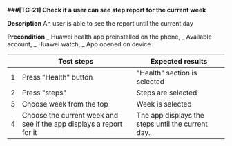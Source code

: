 **###[TC-21] Check if a user can see step report for the current week**

**Description**
An user is able to see the report until the current day

**Precondition**
_ Huawei health app preinstalled on the phone,
_ Available account,
_ Huawei watch,
_ App opened on device

|     | **Test steps**                                                      | **Expected results**                              |
| --- | ------------------------------------------------------------------- | ------------------------------------------------- |
| 1   | Press "Health" button                                               | "Health" section is selected                      |
| 2   | Press "steps"                                                       | Steps are selected                                |
| 3   | Choose week from the top                                            | Week is selected                                  |
| 4   | Choose the current week and see if the app displays a report for it | The app displays the steps until the current day. |
